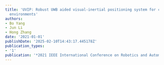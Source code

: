 ```yaml
---
title: 'UVIP: Robust UWB aided visual-inertial positioning system for complex indoor
  environments'
authors:
- Bo Yang
- Jun Li
- Hong Zhang
date: '2021-01-01'
publishDate: '2025-02-10T14:43:17.445178Z'
publication_types:
- '1'
publication: '*2021 IEEE International Conference on Robotics and Automation (ICRA)*'
---
```

